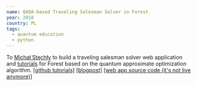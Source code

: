 ```yaml
---
name: QAOA-based Traveling Salesman Solver in Forest
year: 2018
country: PL
tags: 
  - quantum education
  - python
---
```

To [Michał Stęchły](http://www.mustythoughts.com/about/) to build a traveling salesman solver web application and [tutorials](https://github.com/mstechly/quantum_tsp_tutorials) for Forest based on the quantum approximate optimization algorithm. [[github tutorials]](https://github.com/mstechly/quantum_tsp_tutorials) [[blogpost]](https://www.mustythoughts.com/post/solving-the-traveling-salesman-problem-using-quantum-computer) [[web app source code (it's not live anymore)]](https://github.com/BOHRTECHNOLOGY/tsp-demo-unitary-fund)
